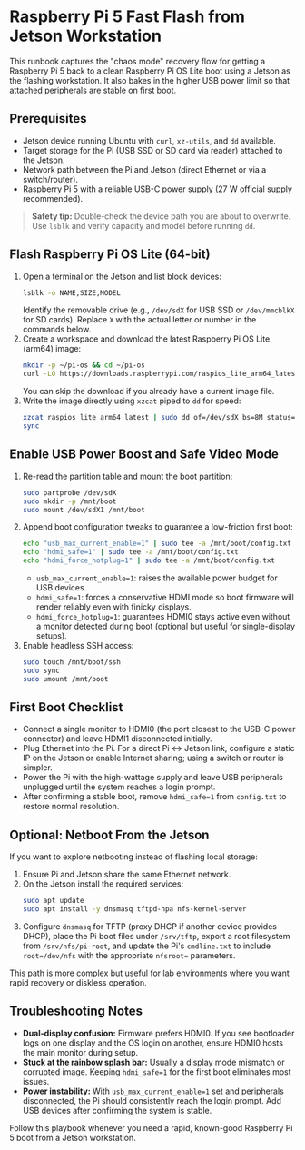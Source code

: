 # Raspberry Pi 5 Fast Flash from Jetson Workstation

This runbook captures the "chaos mode" recovery flow for getting a Raspberry Pi 5
back to a clean Raspberry Pi OS Lite boot using a Jetson as the flashing
workstation. It also bakes in the higher USB power limit so that attached
peripherals are stable on first boot.

## Prerequisites
- Jetson device running Ubuntu with `curl`, `xz-utils`, and `dd` available.
- Target storage for the Pi (USB SSD or SD card via reader) attached to the Jetson.
- Network path between the Pi and Jetson (direct Ethernet or via a switch/router).
- Raspberry Pi 5 with a reliable USB-C power supply (27 W official supply
  recommended).

> **Safety tip:** Double-check the device path you are about to overwrite. Use
> `lsblk` and verify capacity and model before running `dd`.

## Flash Raspberry Pi OS Lite (64-bit)
1. Open a terminal on the Jetson and list block devices:
   ```bash
   lsblk -o NAME,SIZE,MODEL
   ```
   Identify the removable drive (e.g., `/dev/sdX` for USB SSD or
   `/dev/mmcblkX` for SD cards). Replace `X` with the actual letter or number in
   the commands below.
2. Create a workspace and download the latest Raspberry Pi OS Lite (arm64)
   image:
   ```bash
   mkdir -p ~/pi-os && cd ~/pi-os
   curl -LO https://downloads.raspberrypi.com/raspios_lite_arm64_latest
   ```
   You can skip the download if you already have a current image file.
3. Write the image directly using `xzcat` piped to `dd` for speed:
   ```bash
   xzcat raspios_lite_arm64_latest | sudo dd of=/dev/sdX bs=8M status=progress conv=fsync
   sync
   ```

## Enable USB Power Boost and Safe Video Mode
1. Re-read the partition table and mount the boot partition:
   ```bash
   sudo partprobe /dev/sdX
   sudo mkdir -p /mnt/boot
   sudo mount /dev/sdX1 /mnt/boot
   ```
2. Append boot configuration tweaks to guarantee a low-friction first boot:
   ```bash
   echo "usb_max_current_enable=1" | sudo tee -a /mnt/boot/config.txt
   echo "hdmi_safe=1" | sudo tee -a /mnt/boot/config.txt
   echo "hdmi_force_hotplug=1" | sudo tee -a /mnt/boot/config.txt
   ```
   - `usb_max_current_enable=1`: raises the available power budget for USB
     devices.
   - `hdmi_safe=1`: forces a conservative HDMI mode so boot firmware will render
     reliably even with finicky displays.
   - `hdmi_force_hotplug=1`: guarantees HDMI0 stays active even without a monitor
     detected during boot (optional but useful for single-display setups).
3. Enable headless SSH access:
   ```bash
   sudo touch /mnt/boot/ssh
   sudo sync
   sudo umount /mnt/boot
   ```

## First Boot Checklist
- Connect a single monitor to HDMI0 (the port closest to the USB-C power
  connector) and leave HDMI1 disconnected initially.
- Plug Ethernet into the Pi. For a direct Pi ↔ Jetson link, configure a static IP
  on the Jetson or enable Internet sharing; using a switch or router is simpler.
- Power the Pi with the high-wattage supply and leave USB peripherals unplugged
  until the system reaches a login prompt.
- After confirming a stable boot, remove `hdmi_safe=1` from `config.txt` to
  restore normal resolution.

## Optional: Netboot From the Jetson
If you want to explore netbooting instead of flashing local storage:
1. Ensure Pi and Jetson share the same Ethernet network.
2. On the Jetson install the required services:
   ```bash
   sudo apt update
   sudo apt install -y dnsmasq tftpd-hpa nfs-kernel-server
   ```
3. Configure `dnsmasq` for TFTP (proxy DHCP if another device provides DHCP),
   place the Pi boot files under `/srv/tftp`, export a root filesystem from
   `/srv/nfs/pi-root`, and update the Pi's `cmdline.txt` to include `root=/dev/nfs`
   with the appropriate `nfsroot=` parameters.

This path is more complex but useful for lab environments where you want rapid
recovery or diskless operation.

## Troubleshooting Notes
- **Dual-display confusion:** Firmware prefers HDMI0. If you see bootloader logs
  on one display and the OS login on another, ensure HDMI0 hosts the main
  monitor during setup.
- **Stuck at the rainbow splash bar:** Usually a display mode mismatch or
  corrupted image. Keeping `hdmi_safe=1` for the first boot eliminates most
  issues.
- **Power instability:** With `usb_max_current_enable=1` set and peripherals
  disconnected, the Pi should consistently reach the login prompt. Add USB
  devices after confirming the system is stable.

Follow this playbook whenever you need a rapid, known-good Raspberry Pi 5 boot
from a Jetson workstation.
